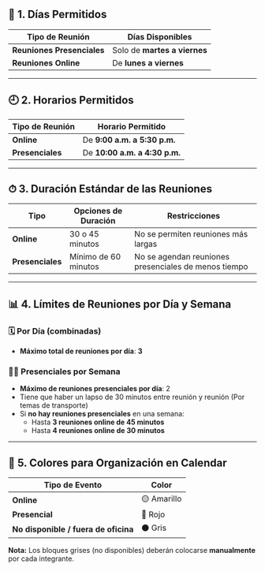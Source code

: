 ## 📍 1. Días Permitidos

| Tipo de Reunión | Días Disponibles |
| --- | --- |
| **Reuniones Presenciales** | Solo de **martes a viernes** |
| **Reuniones Online** | De **lunes a viernes** |

---

## 🕘 2. Horarios Permitidos

| Tipo de Reunión | Horario Permitido |
| --- | --- |
| **Online** | De **9:00 a.m. a 5:30 p.m.** |
| **Presenciales** | De **10:00 a.m. a 4:30 p.m.** |

---

## ⏱ 3. Duración Estándar de las Reuniones

| Tipo | Opciones de Duración | Restricciones |
| --- | --- | --- |
| **Online** | 30 o 45 minutos | No se permiten reuniones más largas |
| **Presenciales** | Mínimo de 60 minutos | No se agendan reuniones presenciales de menos tiempo |

---

## 📊 4. Límites de Reuniones por Día y Semana

### 🗓 Por Día (combinadas)

- **Máximo total de reuniones por día**: **3**

### 🧍‍♂️ Presenciales por Semana

- **Máximo de reuniones presenciales por día**: 2
- Tiene que haber un lapso de 30 minutos entre reunión y reunión (Por temas de transporte)
- Si **no hay reuniones presenciales** en una semana:
    - Hasta **3 reuniones online de 45 minutos**
    - Hasta **4 reuniones online de 30 minutos**

---

## 🎨 5. Colores para Organización en Calendar

| Tipo de Evento | Color |
| --- | --- |
| **Online** | 🟡 Amarillo |
| **Presencial** | 🔴 Rojo |
| **No disponible / fuera de oficina** | ⚫ Gris |

**Nota:** Los bloques grises (no disponibles) deberán colocarse **manualmente** por cada integrante.
